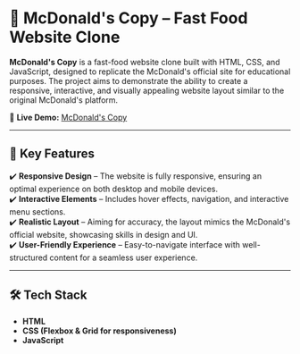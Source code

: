# 🍔 McDonald's Copy – Fast Food Website Clone  

**McDonald's Copy** is a fast-food website clone built with HTML, CSS, and JavaScript, designed to replicate the McDonald's official site for educational purposes. The project aims to demonstrate the ability to create a responsive, interactive, and visually appealing website layout similar to the original McDonald's platform.  

🚀 **Live Demo:** [McDonald's Copy](https://project-2-mcdonallds.netlify.app/)  

---

## 🔹 Key Features  

✔️ **Responsive Design** – The website is fully responsive, ensuring an optimal experience on both desktop and mobile devices.  
✔️ **Interactive Elements** – Includes hover effects, navigation, and interactive menu sections.  
✔️ **Realistic Layout** – Aiming for accuracy, the layout mimics the McDonald's official website, showcasing skills in design and UI.  
✔️ **User-Friendly Experience** – Easy-to-navigate interface with well-structured content for a seamless user experience.  

---

## 🛠 Tech Stack  

- **HTML**  
- **CSS (Flexbox & Grid for responsiveness)**  
- **JavaScript**  
